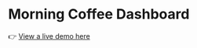 # Morning Coffee Dashboard

:point_right: [View a live demo here](https://giva16-dashboard.netlify.app/)
